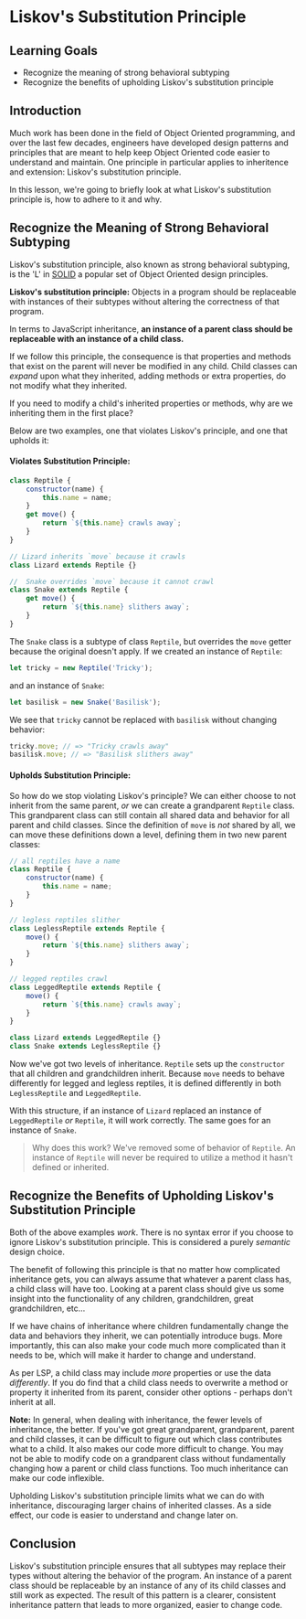 # Liskov's Substitution Principle

## Learning Goals

- Recognize the meaning of strong behavioral subtyping
- Recognize the benefits of upholding Liskov's substitution principle

## Introduction

Much work has been done in the field of Object Oriented programming, and over
the last few decades, engineers have developed design patterns and principles
that are meant to help keep Object Oriented code easier to understand and
maintain. One principle in particular applies to inheritence and extension:
Liskov's substitution principle.

In this lesson, we're going to briefly look at what Liskov's substitution
principle is, how to adhere to it and why.

## Recognize the Meaning of Strong Behavioral Subtyping

Liskov's substitution principle, also known as strong behavioral subtyping,
is the 'L' in [SOLID][solid] a popular set of Object Oriented design principles.

**Liskov's substitution principle:** Objects in a program should be replaceable
with instances of their subtypes without altering the correctness of that
program.

In terms to JavaScript inheritance, **an instance of a parent class should be
replaceable with an instance of a child class.**

If we follow this principle, the consequence is that properties and methods that
exist on the parent will never be modified in any child. Child classes can
_expand_ upon what they inherited, adding methods or extra properties, do not
modify what they inherited.

If you need to modify a child's inherited properties or methods, why are we
inheriting them in the first place?

Below are two examples, one that violates Liskov's principle, and one that
upholds it:

#### Violates Substitution Principle:

```js
class Reptile {
	constructor(name) {
		this.name = name;
	}
	get move() {
		return `${this.name} crawls away`;
	}
}

// Lizard inherits `move` because it crawls
class Lizard extends Reptile {}

//  Snake overrides `move` because it cannot crawl
class Snake extends Reptile {
	get move() {
		return `${this.name} slithers away`;
	}
}
```

The `Snake` class is a subtype of class `Reptile`, but overrides the `move`
getter because the original doesn't apply. If we created an instance of
`Reptile`:

```js
let tricky = new Reptile('Tricky');
```

and an instance of `Snake`:

```js
let basilisk = new Snake('Basilisk');
```

We see that `tricky` cannot be replaced with `basilisk` without changing
behavior:

```js
tricky.move; // => "Tricky crawls away"
basilisk.move; // => "Basilisk slithers away"
```

#### Upholds Substitution Principle:

So how do we stop violating Liskov's principle? We can either choose to not
inherit from the same parent, _or_ we can create a grandparent `Reptile` class.
This grandparent class can still contain all shared data and behavior for all
parent and child classes. Since the definition of `move` is _not_ shared by all,
we can move these definitions down a level, defining them in two new parent
classes:

```js
// all reptiles have a name
class Reptile {
	constructor(name) {
		this.name = name;
	}
}

// legless reptiles slither
class LeglessReptile extends Reptile {
	move() {
		return `${this.name} slithers away`;
	}
}

// legged reptiles crawl
class LeggedReptile extends Reptile {
	move() {
		return `${this.name} crawls away`;
	}
}

class Lizard extends LeggedReptile {}
class Snake extends LeglessReptile {}
```

Now we've got two levels of inheritance. `Reptile` sets up the `constructor`
that all children and grandchildren inherit. Because `move` needs to behave
differently for legged and legless reptiles, it is defined differently in both
`LeglessReptile` and `LeggedReptile`.

With this structure, if an instance of `Lizard` replaced an instance of
`LeggedReptile` _or_ `Reptile`, it will work correctly. The same goes for an
instance of `Snake`.

> Why does this work? We've removed some of behavior of `Reptile`. An instance
> of `Reptile` will never be required to utilize a method it hasn't defined or
> inherited.

## Recognize the Benefits of Upholding Liskov's Substitution Principle

Both of the above examples _work_. There is no syntax error if you choose to
ignore Liskov's substitution principle. This is considered a purely _semantic_
design choice.

The benefit of following this principle is that no matter how complicated
inheritance gets, you can always assume that whatever a parent class has, a
child class will have too. Looking at a parent class should give us some insight
into the functionality of any children, grandchildren, great grandchildren,
etc...

If we have chains of inheritance where children fundamentally change the data
and behaviors they inherit, we can potentially introduce bugs. More importantly,
this can also make your code much more complicated than it needs to be, which
will make it harder to change and understand.

As per LSP, a child class may include _more_ properties or use the data
_differently_. If you do find that a child class needs to overwrite a method or
property it inherited from its parent, consider other options - perhaps don't
inherit at all.

**Note:** In general, when dealing with inheritance, the fewer levels of
inheritance, the better. If you've got great grandparent, grandparent, parent
and child classes, it can be difficult to figure out which class contributes
what to a child. It also makes our code more difficult to change. You may not be
able to modify code on a grandparent class without fundamentally changing how a
parent or child class functions. Too much inheritance can make our code
inflexible.

Upholding Liskov's substitution principle limits what we can do with inheritance,
discouraging larger chains of inherited classes. As a side effect, our code is
easier to understand and change later on.

## Conclusion

Liskov's substitution principle ensures that all subtypes may replace their
types without altering the behavior of the program. An instance of a parent
class should be replaceable by an instance of any of its child classes and still
work as expected. The result of this pattern is a clearer, consistent
inheritance pattern that leads to more organized, easier to change code.

[solid]: https://en.wikipedia.org/wiki/SOLID
